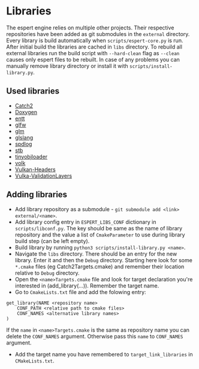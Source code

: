 # Libraries

The espert engine relies on multiple other projects. Their respective repositories have been added as git submodules in the `external` directory. Every library is build automatically when `scripts/espert-core.py` is run. After initial build the libraries are cached in `libs` directory. To rebuild all external libraries run the build script with `--hard-clean` flag as `--clean` causes only espert files to be rebuilt. In case of any problems you can manually remove library directory or install it with `scripts/install-library.py`.

## Used libraries

- [Catch2](https://github.com/catchorg/Catch2.git)
- [Doxygen](https://github.com/doxygen/doxygen.git)
- [entt](https://github.com/skypjack/entt)
- [glfw](https://github.com/glfw/glfw)
- [glm](https://github.com/g-truc/glm)
- [glslang](https://github.com/KhronosGroup/glslang/)
- [spdlog](gttps://github.com/gabime/spdlog)
- [stb](https://github.com/nothings/stb)
- [tinyobjloader](https://github.com/tinyobjloader/tinyobjloader)
- [volk](https://github.com/zeux/volk)
- [Vulkan-Headers](https://github.com/KhronosGroup/Vulkan-Headers)
- [Vulka-ValidationLayers](https://github.com/KhronosGroup/Vulkan-ValidationLayers)

## Adding libraries

- Add library repository as a submodule - `git submodule add <link> external/<name>`.
- Add library config entry in `ESPERT_LIBS_CONF` dictionary in `scripts/libconf.py`. The key should be same as the name of library repository and the value a list of `CmakeParameter` to use during library  build step (can be left empty).
- Build library by running `python3 scripts/install-library.py <name>`.
- Navigate the `libs` directory. There should be an entry for the new library. Enter it and then the `Debug` directory. Starting here look for some `*.cmake` files (eg Catch2Targets.cmake) and remember their location relative to `Debug` directory.
- Open the `<name>Targets.cmake` file and look for target declaration you're interested in (add_library(...)). Remember the target name.
- Go to `CmakeLists.txt` file and add the folowing entry:
```
get_library(NAME <repository name>
    CONF_PATH <relative path to cmake files>
    CONF_NAMES <alternative library names>
)
```
If the `name` in `<name>Targets.cmake` is the same as repository name you can delete the `CONF_NAMES` argument. Otherwise pass this `name` to `CONF_NAMES` argument.
- Add the target name you have remembered to `target_link_libraries` in `CMakeLists.txt`.